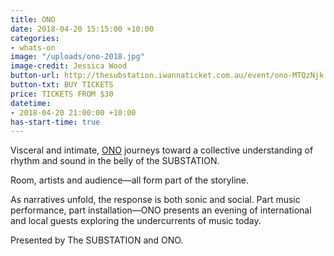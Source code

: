 ```yaml
---
title: ONO
date: 2018-04-20 15:15:00 +10:00
categories:
- whats-on
image: "/uploads/ono-2018.jpg"
image-credit: Jessica Wood
button-url: http://thesubstation.iwannaticket.com.au/event/ono-MTQzNjk
button-txt: BUY TICKETS
price: TICKETS FROM $30
datetime:
- 2018-04-20 21:00:00 +10:00
has-start-time: true
---
```


Visceral and intimate, [ONO](https://www.o-n-o.com.au/) journeys toward a collective understanding of rhythm and sound in the belly of the SUBSTATION.

Room, artists and audience—all form part of the storyline. 

As narratives unfold, the response is both sonic and social. Part music performance, part installation—ONO presents an evening of international and local guests exploring the undercurrents of music today. 

Presented by The SUBSTATION and ONO.
